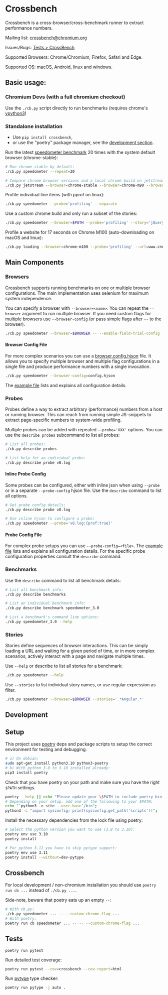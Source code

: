 # Crossbench

Crossbench is a cross-browser/cross-benchmark runner to extract performance
numbers.

Mailing list: <crossbench@chromium.org>

Issues/Bugs: [Tests > CrossBench](https://bugs.chromium.org/p/chromium/issues/list?q=component%3ATest%3ECrossBench)

Supported Browsers: Chrome/Chromium, Firefox, Safari and Edge.

Supported OS: macOS, Android, linux and windows.

## Basic usage:
### Chromium Devs (with a full chromium checkout)
Use the `./cb.py` script directly to run benchmarks (requires chrome's
[vpython3](https://chromium.googlesource.com/infra/infra/+/main/doc/users/vpython.md))

### Standalone installation
- Use `pip install crossbench`,
- or use the "poetry" package manager, see the [development section](#development).

Run the latest [speedometer benchmark](https://browserbench.org/Speedometer/)
20 times with the system default browser (chrome-stable):
```bash
# Run chrome-stable by default:
./cb.py speedometer --repeat=20

# Compare chrome browser versions and a local chrome build on jetstream:
./cb.py jetstream --browser=chrome-stable --browser=chrome-m90 --browser=$PATH
```

Profile individual line items (with pprof on linux):
```bash
./cb.py speedometer --probe='profiling' --separate
```

Use a custom chrome build and only run a subset of the stories:
```bash
./cb.py speedometer --browser=$PATH --probe='profiling' --story='jQuery.*'
```

Profile a website for 17 seconds on Chrome M100 (auto-downloading on macOS and linux):
```bash
./cb.py loading --browser=chrome-m100 --probe='profiling' --url=www.cnn.com,17s
```


## Main Components

### Browsers
Crossbench supports running benchmarks on one or multiple browser configurations.
The main implementation uses selenium for maximum system independence.

You can specify a browser with `--browser=<name>`. You can repeat the 
`--browser` argument to run multiple browser. If you need custom flags for
multiple browsers use `--browser-config` (or pass simple flags after `--` to
the browser).

```bash
./cb.py speedometer --browser=$BROWSER -- --enable-field-trial-config
```

#### Browser Config File
For more complex scenarios you can use a
[browser.config.hjson](config/browser.config.example.hjson) file.
It allows you to specify multiple browser and multiple flag configurations in
a single file and produce performance numbers with a single invocation.

```bash
./cb.py speedometer --browser-config=config.hjson
```

The [example file](config/browser.config.example.hjson) lists and explains all
configuration details.

### Probes
Probes define a way to extract arbitrary (performance) numbers from a
host or running browser. This can reach from running simple JS-snippets to
extract page-specific numbers to system-wide profiling.

Multiple probes can be added with repeated `--probe='XXX'` options.
You can use the `describe probes` subcommand to list all probes:

```bash
# List all probes:
./cb.py describe probes

# List help for an individual probe:
./cb.py describe probe v8.log
```

#### Inline Probe Config
Some probes can be configured, either with inline json when using `--probe` or
in a separate `--probe-config` hjson file. Use the `describe` command to list
all options.

```bash
# Get probe config details:
./cb.py describe probe v8.log

# Use inline hjson to configure a probe:
./cb.py speedometer --probe='v8.log:{prof:true}'
```

#### Probe Config File
For complex probe setups you can use `--probe-config=<file>`.
The [example file](config/probe.config.example.hjson) lists and explains all
configuration details. For the specific probe configuration properties consult
the `describe` command.

### Benchmarks
Use the `describe` command to list all benchmark details:

```bash
# List all benchmark info:
./cb.py describe benchmarks

# List an individual benchmark info:
./cb.py describe benchmark speedometer_3.0

# List a benchmark's command line options:
./cb.py speedometer_3.0 --help
```

### Stories
Stories define sequences of browser interactions. This can be simply
loading a URL and waiting for a given period of time, or in more complex
scenarios, actively interact with a page and navigate multiple times.

Use `--help` or describe to list all stories for a benchmark:

```bash
./cb.py speedometer --help
```

Use `--stories` to list individual story names, or use regular expression
as filter.

```bash
./cb.py speedometer --browser=$BROWSER --stories='.*Angular.*'
```


## Development

## Setup
This project uses [poetry](https://python-poetry.org/) deps and package scripts
to setup the correct environment for testing and debugging.

```bash
# a) On debian:
sudo apt-get install python3.10 python3-poetry
# b) With python 3.8 to 3.10 installed already:
pip3 install poetry
```

Check that you have poetry on your path and make sure you have the right
`$PATH` settings.
```bash
poetry --help || echo "Please update your \$PATH to include poetry bin location";
# Depending on your setup, add one of the following to your $PATH:
echo "`python3 -m site --user-base`/bin";
python3 -c "import sysconfig; print(sysconfig.get_path('scripts'))";
```

Install the necessary dependencies from the lock file using poetry:

```bash
# Select the python version you want to use (3.8 to 3.10):
poetry env use 3.10
poetry install

# For python 3.11 you have to skip pytype support:
poetry env use 3.11
poetry install --without=dev-pytype
```

## Crossbench
For local development / non-chromium installation you should
use `poetry run cb ...` instead of `./cb.py ...`.

Side-note, beware that poetry eats up an empty `--`:

```bash
# With cb.py:
./cb.py speedometer ... -- --custom-chrome-flag ...
# With poetry:
poetry run cb speedometer ... -- -- --custom-chrome-flag ...
```

## Tests
```
poetry run pytest
```

Run detailed test coverage:
```bash
poetry run pytest --cov=crossbench --cov-report=html
```

Run [pytype](https://github.com/google/pytype) type checker:
```bash
poetry run pytype -j auto . 
```

